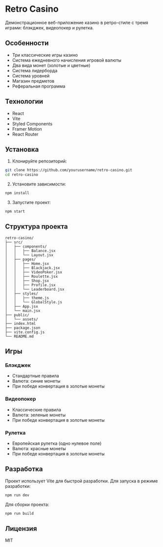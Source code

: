 # Retro Casino

Демонстрационное веб-приложение казино в ретро-стиле с тремя играми: блэкджек, видеопокер и рулетка.

## Особенности

- Три классические игры казино
- Система ежедневного начисления игровой валюты
- Два вида монет (золотые и цветные)
- Система лидерборда
- Система уровней
- Магазин предметов
- Реферальная программа

## Технологии

- React
- Vite
- Styled Components
- Framer Motion
- React Router

## Установка

1. Клонируйте репозиторий:
```bash
git clone https://github.com/yourusername/retro-casino.git
cd retro-casino
```

2. Установите зависимости:
```bash
npm install
```

3. Запустите проект:
```bash
npm start
```

## Структура проекта

```
retro-casino/
├── src/
│   ├── components/
│   │   ├── Balance.jsx
│   │   └── Layout.jsx
│   ├── pages/
│   │   ├── Home.jsx
│   │   ├── Blackjack.jsx
│   │   ├── VideoPoker.jsx
│   │   ├── Roulette.jsx
│   │   ├── Shop.jsx
│   │   ├── Profile.jsx
│   │   └── Leaderboard.jsx
│   ├── styles/
│   │   ├── theme.js
│   │   └── GlobalStyle.js
│   ├── App.jsx
│   └── main.jsx
├── public/
│   └── assets/
├── index.html
├── package.json
├── vite.config.js
└── README.md
```

## Игры

### Блэкджек
- Стандартные правила
- Валюта: синие монеты
- При победе конвертация в золотые монеты

### Видеопокер
- Классические правила
- Валюта: зеленые монеты
- При победе конвертация в золотые монеты

### Рулетка
- Европейская рулетка (одно нулевое поле)
- Валюта: красные монеты
- При победе конвертация в золотые монеты

## Разработка

Проект использует Vite для быстрой разработки. Для запуска в режиме разработки:

```bash
npm run dev
```

Для сборки проекта:

```bash
npm run build
```

## Лицензия

MIT 